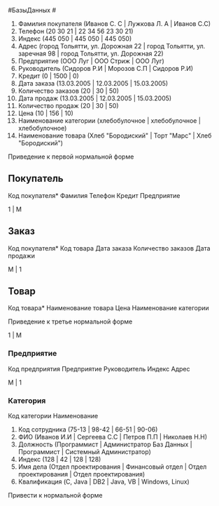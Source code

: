 #БазыДанных #
1. Фамилия покупателя (Иванов С. С | Лужкова Л. А | Иванов С.С)
2. Телефон (20 30 21 | 22 34 56   23 30 21)
3. Индекс (445 050 | 445 050 | 445 050)
4. Адрес (город Тольятти, ул. Дорожная 22 | город Тольятти, ул. заречная 98 | город Тольятти, ул. Дорожная 22)
5. Предприятие (ООО Луг | ООО Стриж | ООО Луг)
6. Руководитель (Сидоров Р.И | Морозов С.П | Сидоров Р.И)
7. Кредит (0 | 1500 | 0)
8. Дата заказа (13.03.2005 | 12.03.2005 | 15.03.2005)
9. Количество заказов (20 | 30 | 50)
10. Дата продаж (13.03.2005 | 12.03.2005 | 15.03.2005)
11. Количество продаж (20 | 30 | 50)
12. Цена (10 | 156 | 10)
13. Наименование категории (хлебобулочное | хлебобулочное | хлебобулочное)
14. Наименование товара (Хлеб "Бородиский" | Торт "Марс" | Хлеб "Бородиский")

Приведение к первой нормальной форме

## Покупатель 

Код покупателя*
Фамилия
Телефон 
Кредит 
Предприятие 

1
| 
M
## Заказ 

Код покупателя*
Код товара
Дата заказа
Количество заказов 
Дата продажи 

M
|
1
## Товар 

Код товара* 
Наименование товара 
Цена 
Наименование категории 

Приведение к третье нормальной форме 

1 
| 
M
### Предприятие 

Код предприятия 
Предприятие 
Руководитель
Индекс 
Адрес

M 
| 
1
### Категория 

Код категории 
Наименование 


1. Код сотрудника (75-13 | 98-42 | 66-51 | 90-06)
2. ФИО (Иванов И.И | Сергеева С.С | Петров П.П | Николаев Н.Н)
3. Должность (Программист | Администратор Баз Данных | Программист | Системный Администратор)
4. Индекс (128 | 42 | 128 | 128)
5. Имя дела (Отдел проектирования | Финансовый отдел | Отдел проектирования | Отдел проектирования)
6. Квалификация (C, Java | DB2 | Java, VB | Windows, Linux)

Привести к нормальной форме

